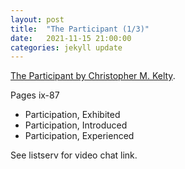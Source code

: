 ```yaml
---
layout: post
title:  "The Participant (1/3)"
date:   2021-11-15 21:00:00
categories: jekyll update
---
```


[The Participant by Christopher M. Kelty](https://press.uchicago.edu/ucp/books/book/chicago/P/bo44520895.html). 

Pages ix-87
 * Participation, Exhibited
 * Participation, Introduced
 * Participation, Experienced

See listserv for video chat link. 
